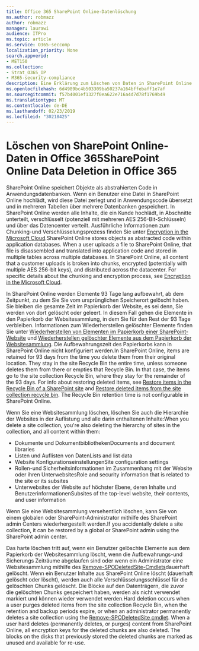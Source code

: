 ```yaml
---
title: Office 365 SharePoint Online-Datenlöschung
ms.author: robmazz
author: robmazz
manager: laurawi
audience: ITPro
ms.topic: article
ms.service: O365-seccomp
localization_priority: None
search.appverid:
- MET150
ms.collection:
- Strat_O365_IP
- M365-security-compliance
description: Eine Erklärung zum Löschen von Daten in SharePoint Online.
ms.openlocfilehash: 6d4989bc4b503309ba50237a164bffebaff1e7af
ms.sourcegitcommit: f57b4001ef1327f0ea622e716a4d7d78f1769b49
ms.translationtype: MT
ms.contentlocale: de-DE
ms.lasthandoff: 02/23/2019
ms.locfileid: "30218425"
---
```

# <a name="sharepoint-online-data-deletion-in-office-365"></a><span data-ttu-id="4c4d0-103">Löschen von SharePoint Online-Daten in Office 365</span><span class="sxs-lookup"><span data-stu-id="4c4d0-103">SharePoint Online Data Deletion in Office 365</span></span>

<span data-ttu-id="4c4d0-p101">SharePoint Online speichert Objekte als abstrahierten Code in Anwendungsdatenbanken. Wenn ein Benutzer eine Datei in SharePoint Online hochlädt, wird diese Datei zerlegt und in Anwendungscode übersetzt und in mehreren Tabellen über mehrere Datenbanken gespeichert. In SharePoint Online werden alle Inhalte, die ein Kunde hochlädt, in Abschnitte unterteilt, verschlüsselt (potenziell mit mehreren AES 256-Bit-Schlüsseln) und über das Datencenter verteilt. Ausführliche Informationen zum Chunking-und Verschlüsselungsprozess finden Sie unter [Encryption in the Microsoft Cloud](office-365-encryption-in-the-microsoft-cloud-overview.md).</span><span class="sxs-lookup"><span data-stu-id="4c4d0-p101">SharePoint Online stores objects as abstracted code within application databases. When a user uploads a file to SharePoint Online, that file is disassembled and translated into application code and stored in multiple tables across multiple databases. In SharePoint Online, all content that a customer uploads is broken into chunks, encrypted (potentially with multiple AES 256-bit keys), and distributed across the datacenter. For specific details about the chunking and encryption process, see [Encryption in the Microsoft Cloud](office-365-encryption-in-the-microsoft-cloud-overview.md).</span></span> 

<span data-ttu-id="4c4d0-p102">In SharePoint Online werden Elemente 93 Tage lang aufbewahrt, ab dem Zeitpunkt, zu dem Sie Sie vom ursprünglichen Speicherort gelöscht haben. Sie bleiben die gesamte Zeit im Papierkorb der Website, es sei denn, Sie werden von dort gelöscht oder geleert. In diesem Fall gehen die Elemente in den Papierkorb der Websitesammlung, in dem Sie für den Rest der 93 Tage verbleiben. Informationen zum Wiederherstellen gelöschter Elemente finden Sie unter [Wiederherstellen von Elementen im Papierkorb einer SharePoint-Website](https://support.office.com/en-us/article/6df466b6-55f2-4898-8d6e-c0dff851a0be#ID0EAADAAA=Online
) und [Wiederherstellen gelöschter Elemente aus dem Papierkorb der Websitesammlung](https://support.office.com/article/5fa924ee-16d7-487b-9a0a-021b9062d14b). Die Aufbewahrungszeit des Papierkorbs kann in SharePoint Online nicht konfiguriert werden.</span><span class="sxs-lookup"><span data-stu-id="4c4d0-p102">In SharePoint Online, items are retained for 93 days from the time you delete them from their original location. They stay in the site Recycle Bin the entire time, unless someone deletes them from there or empties that Recycle Bin. In that case, the items go to the site collection Recycle Bin, where they stay for the remainder of the 93 days. For info about restoring deleted items, see [Restore items in the Recycle Bin of a SharePoint site](https://support.office.com/en-us/article/6df466b6-55f2-4898-8d6e-c0dff851a0be#ID0EAADAAA=Online
) and [Restore deleted items from the site collection recycle bin](https://support.office.com/article/5fa924ee-16d7-487b-9a0a-021b9062d14b). The Recycle Bin retention time is not configurable in SharePoint Online.</span></span>

<span data-ttu-id="4c4d0-113">Wenn Sie eine Websitesammlung löschen, löschen Sie auch die Hierarchie der Websites in der Auflistung und alle darin enthaltenen Inhalte:</span><span class="sxs-lookup"><span data-stu-id="4c4d0-113">When you delete a site collection, you're also deleting the hierarchy of sites in the collection, and all content within them:</span></span>
- <span data-ttu-id="4c4d0-114">Dokumente und Dokumentbibliotheken</span><span class="sxs-lookup"><span data-stu-id="4c4d0-114">Documents and document libraries</span></span>
- <span data-ttu-id="4c4d0-115">Listen und Auflisten von Daten</span><span class="sxs-lookup"><span data-stu-id="4c4d0-115">Lists and list data</span></span>
- <span data-ttu-id="4c4d0-116">Website Konfigurationseinstellungen</span><span class="sxs-lookup"><span data-stu-id="4c4d0-116">Site configuration settings</span></span>
- <span data-ttu-id="4c4d0-117">Rollen-und Sicherheitsinformationen im Zusammenhang mit der Website oder ihren Unterwebsites</span><span class="sxs-lookup"><span data-stu-id="4c4d0-117">Role and security information that is related to the site or its subsites</span></span>
- <span data-ttu-id="4c4d0-118">Unterwebsites der Website auf höchster Ebene, deren Inhalte und Benutzerinformationen</span><span class="sxs-lookup"><span data-stu-id="4c4d0-118">Subsites of the top-level website, their contents, and user information</span></span>

<span data-ttu-id="4c4d0-119">Wenn Sie eine Websitesammlung versehentlich löschen, kann Sie von einem globalen oder SharePoint-Administrator mithilfe des SharePoint admin Centers wiederhergestellt werden.</span><span class="sxs-lookup"><span data-stu-id="4c4d0-119">If you accidentally delete a site collection, it can be restored by a global or SharePoint admin using the SharePoint admin center.</span></span> 

<span data-ttu-id="4c4d0-p103">Das harte löschen tritt auf, wenn ein Benutzer gelöschte Elemente aus dem Papierkorb der Websitesammlung löscht, wenn die Aufbewahrungs-und Sicherungs Zeiträume abgelaufen sind oder wenn ein Administrator eine Websitesammlung mithilfe des [Remove-SPODeletedSite-Cmdlets](/powershell/module/sharepoint-online/Remove-SPODeletedSite?view=sharepoint-ps)dauerhaft gelöscht. Wenn ein Benutzer Inhalte aus SharePoint Online löscht (dauerhaft gelöscht oder löscht), werden auch alle Verschlüsselungsschlüssel für die gelöschten Chunks gelöscht. Die Blöcke auf den Datenträgern, die zuvor die gelöschten Chunks gespeichert haben, werden als nicht verwendet markiert und können wieder verwendet werden.</span><span class="sxs-lookup"><span data-stu-id="4c4d0-p103">Hard deletion occurs when a user purges deleted items from the site collection Recycle Bin, when the retention and backup periods expire, or when an administrator permanently deletes a site collection using the [Remove-SPODeletedSite cmdlet](/powershell/module/sharepoint-online/Remove-SPODeletedSite?view=sharepoint-ps). When a user hard deletes (permanently deletes, or purges) content from SharePoint Online, all encryption keys for the deleted chunks are also deleted. The blocks on the disks that previously stored the deleted chunks are marked as unused and available for re-use.</span></span>
